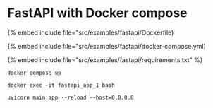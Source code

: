 # FastAPI with Docker compose

{% embed include file="src/examples/fastapi/Dockerfile)

{% embed include file="src/examples/fastapi/docker-compose.yml)

{% embed include file="src/examples/fastapi/requirements.txt" %}

```
docker compose up
```

```
docker exec -it fastapi_app_1 bash
```

```
uvicorn main:app --reload --host=0.0.0.0
```


